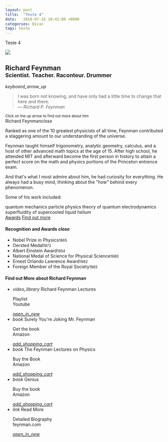 ```yaml
---
layout: post
title:  "Teste 4"
date:   2018-07-16 10:42:00 +0000
categories: Dicas
tags: teste
---
```


Teste 4

<main class="container">
  <div class="row">
    <div class="col m8 l6 offset-m2 offset-l3">
      <div class="card sticky-action">
        <div class="card-image">
          <img src="http://cdnsecakmi.kaltura.com/p/537811/sp/53781100/thumbnail/entry_id/0_yazr5vgv/version/100041/width/754/height/424">
          <h2 class="card-title">Richard Feynman<br /><small>Scientist. Teacher. Raconteur. Drummer</small></h2>
          <a class="activator btn-floating halfway-fab waves-effect waves-light blue-grey"><i class="material-icons">keyboard_arrow_up</i></a>
        </div>
        <div class="card-content">
          <blockquote>I was born not knowing, and have only had a little time to change that here and there.<br />
            <cite>&mdash; Richard P. Feynman</cite>
          </blockquote>
          <small class="blue-grey-text text-darken-2">Click on the up arrow to find out more about him</small>
        </div>
        <div class="card-reveal">
          <span class="card-title">Richard Feynman<i class="material-icons right">close</i></span>
          <p>Ranked as one of the 10 greatest physicists of all time, Feynman contributed a staggering amount to our understanding of the universe.</p>  
          <p>Feynman taught himself trigonometry, analytic geometry, calculus, and a host of other advanced math topics at the age of 15. After high school, he attended MIT and afterward become the first person in history to attain a perfect score on the math and physics portions of the Princeton entrence exam.</p>
          <p>And that's what I most admire about him, he had curiosity for everything. He always had a busy mind, thinking about the "how" behind every phenomenon.</p>
          <p>Some of his work included:</p>
          <span class="chip">quantum mechanics</span>
          <span class="chip">particle physics</span>
          <span class="chip">theory of quantum electrodynamics</span>
          <span class="chip">superfluidity of supercooled liquid helium</span>
        </div>
        <div class="card-action">
          <a href="#awards" class="blue-grey-text">Awards</a>
          <a href="#more-info" class="blue-grey-text">Find out more</a>
        </div>
      </div>
    </div>
  </div>
  
  <!--  AWARDS modal  -->
  <div id="awards" class="modal">
    <div class="modal-content">
      <h4>Recognition and Awards <i class="material-icons modal-action modal-close right">close</i></h4>
      <ul class="collection">
        <li class="collection-item">
          <div>Nobel Prize in Physics<small class="secondary-content blue-grey-text">1965</small></div>
        </li>
        <li class="collection-item">
          <div>Oersted Medal<small class="secondary-content blue-grey-text">1972</small></div>
        </li>
        <li class="collection-item">
          <div>Albert Einstein Award<small class="secondary-content blue-grey-text">1954</small></div>
        </li>
        <li class="collection-item">
          <div>National Medal of Science for Physical Science<small class="secondary-content blue-grey-text">1980</small></div>
        </li>
        <li class="collection-item">
          <div>Ernest Orlando Lawrence Award<small class="secondary-content blue-grey-text">1962</small></div>
        </li>
        <li class="collection-item">
          <div>Foreign Member of the Royal Society<small class="secondary-content blue-grey-text">1965</small></div>
        </li>
      </ul>
    </div>
  </div>
  
  <!--  FIND OUT MORE modal  -->
  <div id="more-info" class="modal bottom-sheet">
    <div class="modal-content">
      <h4>Find out More about Richard Feynman</h4>
       <ul class="collection">
         <li class="collection-item avatar">
           <i class="material-icons circle blue-grey">video_library</i>
           <span class="title">Richard Feynman Lectures</span>
           <p>Playlist<br />Youtube</p>
           <a href="https://www.youtube.com/playlist?list=PLLom0wCJlLFyHHvTAAUwbaRUv72jz8mjT" target="_blank" class="secondary-content blue-grey-text"><i class="material-icons">open_in_new</i></a>
         </li>
         <li class="collection-item avatar">
           <i class="material-icons circle blue-grey">book</i>
           <span class="title">Surely You're Joking Mr. Feynman</span>
           <p>Get the book <br />
             Amazon
           </p>
           <a href="http://amzn.to/2qNJObt" target="_blank" class="secondary-content blue-grey-text"><i class="material-icons">add_shopping_cart</i></a>
         </li>
         <li class="collection-item avatar">
           <i class="material-icons circle blue-grey">book</i>
           <span class="title">The Feynman Lectures on Physics</span>
           <p>Buy the Book <br />
             Amazon
           </p>
           <a href="http://amzn.to/2rwaLNL" target="_blank" class="secondary-content blue-grey-text"><i class="material-icons">add_shopping_cart</i></a>
         </li>
         <li class="collection-item avatar">
           <i class="material-icons circle blue-grey">book</i>
           <span class="title">Genius</span>
           <p>Buy the book <br />Amazon</p>
           <a href="http://amzn.to/2rDK8Zz" target="_blank" class="secondary-content blue-grey-text"><i class="material-icons">add_shopping_cart</i></a>
         </li>
         <li class="collection-item avatar">
           <i class=" material-icons circle blue-grey">link</i>
           <span class="title">Read More</span>
           <p>Detailed Biography <br />feynman.com</p>
           <a href="http://www.feynman.com/" target="_blank" class="secondary-content blue-grey-text"><i class="material-icons">open_in_new</i></a>
         </li>
       </ul>
    </div>
  </div>
</main>

<!--  Scripts-->
<script src="https://code.jquery.com/jquery-2.1.1.min.js"></script>
<script src="/assets/js/init.js"></script>
